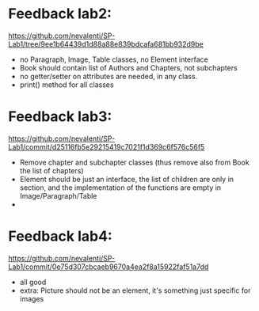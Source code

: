 # Feedback lab2: 
https://github.com/nevalenti/SP-Lab1/tree/9ee1b64439d1d88a88e839bdcafa681bb932d9be

- no Paragraph, Image, Table classes, no Element interface
- Book should contain list of Authors and Chapters, not subchapters
- no getter/setter on attributes are needed, in any class.
- print() method for all classes

# Feedback lab3:
https://github.com/nevalenti/SP-Lab1/commit/d25116fb5e29215419c7021f1d369c6f576c56f5

- Remove chapter and subchapter classes (thus remove also from Book the list of chapters)
- Element should be just an interface, the list of children are only in section, and the implementation of the functions are empty in Image/Paragraph/Table
- 

# Feedback lab4:
https://github.com/nevalenti/SP-Lab1/commit/0e75d307cbcaeb9670a4ea2f8a15922faf51a7dd

- all good
- extra: Picture should not be an element, it's something just specific for images
